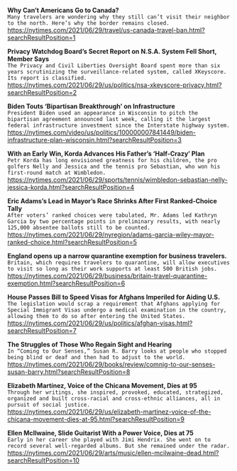 **Why Can’t Americans Go to Canada?**\
`Many travelers are wondering why they still can’t visit their neighbor to the north. Here’s why the border remains closed.`\
https://nytimes.com/2021/06/29/travel/us-canada-travel-ban.html?searchResultPosition=1

**Privacy Watchdog Board’s Secret Report on N.S.A. System Fell Short, Member Says**\
`The Privacy and Civil Liberties Oversight Board spent more than six years scrutinizing the surveillance-related system, called XKeyscore. Its report is classified.`\
https://nytimes.com/2021/06/29/us/politics/nsa-xkeyscore-privacy.html?searchResultPosition=2

**Biden Touts ‘Bipartisan Breakthrough’ on Infrastructure**\
`President Biden used an appearance in Wisconsin to pitch the bipartisan agreement announced last week, calling it the largest federal infrastructure investment since the Interstate highway system.`\
https://nytimes.com/video/us/politics/100000007841449/biden-infrastructure-plan-wisconsin.html?searchResultPosition=3

**With an Early Win, Korda Advances His Father’s ‘Half-Crazy’ Plan**\
`Petr Korda has long envisioned greatness for his children, the pro golfers Nelly and Jessica and the tennis pro Sebastian, who won his first-round match at Wimbledon.`\
https://nytimes.com/2021/06/29/sports/tennis/wimbledon-sebastian-nelly-jessica-korda.html?searchResultPosition=4

**Eric Adams’s Lead in Mayor’s Race Shrinks After First Ranked-Choice Tally**\
`After voters’ ranked choices were tabulated, Mr. Adams led Kathryn Garcia by two percentage points in preliminary results, with nearly 125,000 absentee ballots still to be counted.`\
https://nytimes.com/2021/06/29/nyregion/adams-garcia-wiley-mayor-ranked-choice.html?searchResultPosition=5

**England opens up a narrow quarantine exemption for business travelers.**\
`Britain, which requires travelers to quarantine, will allow executives to visit so long as their work supports at least 500 British jobs.`\
https://nytimes.com/2021/06/29/business/britain-travel-quarantine-exemption.html?searchResultPosition=6

**House Passes Bill to Speed Visas for Afghans Imperiled for Aiding U.S.**\
`The legislation would scrap a requirement that Afghans applying for Special Immigrant Visas undergo a medical examination in the country, allowing them to do so after entering the United States.`\
https://nytimes.com/2021/06/29/us/politics/afghan-visas.html?searchResultPosition=7

**The Struggles of Those Who Regain Sight and Hearing**\
`In “Coming to Our Senses,” Susan R. Barry looks at people who stopped being blind or deaf and then had to adjust to the world.`\
https://nytimes.com/2021/06/29/books/review/comnig-to-our-senses-susan-barry.html?searchResultPosition=8

**Elizabeth Martínez, Voice of the Chicana Movement, Dies at 95**\
`Through her writings, she inspired, provoked, educated, strategized, organized and built cross-racial and cross-ethnic alliances, all in pursuit of social justice.`\
https://nytimes.com/2021/06/29/us/elizabeth-martinez-voice-of-the-chicana-movement-dies-at-95.html?searchResultPosition=9

**Ellen McIlwaine, Slide Guitarist With a Power Voice, Dies at 75**\
`Early in her career she played with Jimi Hendrix. She went on to record several well-regarded albums. But she remained under the radar.`\
https://nytimes.com/2021/06/29/arts/music/ellen-mcilwaine-dead.html?searchResultPosition=10

